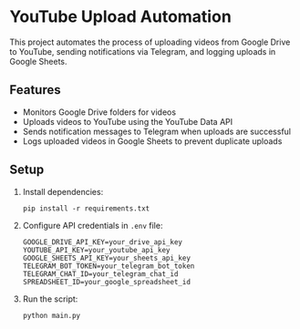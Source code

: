 # YouTube Upload Automation

This project automates the process of uploading videos from Google Drive to YouTube, sending notifications via Telegram, and logging uploads in Google Sheets.

## Features

- Monitors Google Drive folders for videos
- Uploads videos to YouTube using the YouTube Data API
- Sends notification messages to Telegram when uploads are successful
- Logs uploaded videos in Google Sheets to prevent duplicate uploads

## Setup

1. Install dependencies:
   ```
   pip install -r requirements.txt
   ```

2. Configure API credentials in `.env` file:
   ```
   GOOGLE_DRIVE_API_KEY=your_drive_api_key
   YOUTUBE_API_KEY=your_youtube_api_key
   GOOGLE_SHEETS_API_KEY=your_sheets_api_key
   TELEGRAM_BOT_TOKEN=your_telegram_bot_token
   TELEGRAM_CHAT_ID=your_telegram_chat_id
   SPREADSHEET_ID=your_google_spreadsheet_id
   ```

3. Run the script:
   ```
   python main.py
   ```

